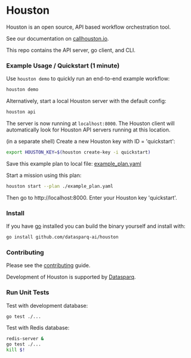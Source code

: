 
# Houston

Houston is an open source, API based workflow orchestration tool.

See our documentation on [callhouston.io](https://callhouston.io/docs).

This repo contains the API server, go client, and CLI.

### Example Usage / Quickstart (1 minute)

Use `houston demo` to quickly run an end-to-end example workflow:

```bash
houston demo
```

Alternatively, start a local Houston server with the default config:

```bash
houston api
```

The server is now running at `localhost:8000`. The Houston client will automatically look for Houston API servers 
running at this location.

(in a separate shell) Create a new Houston key with ID = 'quickstart':

```bash
export HOUSTON_KEY=$(houston create-key -i quickstart)
```

Save this example plan to local file: [example_plan.yaml]()

Start a mission using this plan:

```bash
houston start --plan ./example_plan.yaml
```

Then go to http://localhost:8000. Enter your Houston key 'quickstart'.

### Install

If you have [go](https://golang.org/doc/install) installed you can build the binary yourself and install with:

```bash
go install github.com/datasparq-ai/houston
```

### Contributing 

Please see the [contributing](./docs/contributing.md) guide.

Development of Houston is supported by [Datasparq](https://datasparq.ai).

### Run Unit Tests

Test with development database:
```bash
go test ./...
```

Test with Redis database:
```bash
redis-server &
go test ./...
kill $!
```
